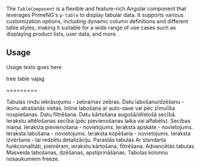 The `TableComponent` is a flexible and feature-rich Angular component that leverages PrimeNG's `p-table` to display tabular data. It supports various customization options, including dynamic column definitions and different table styles, making it suitable for a wide range of use cases such as displaying product lists, user data, and more.

## Usage
Usage texts goes here

tree table vajag


=========

Tabulas rindu iekrāsojumu - zebra/nav zebras.
Datu labošanu/dzēšanu - ikonu atrašanās vietas.
Inline labošana ar auto-save vai pēc zīmulīša nospiešanas.
Datu filtrēšana.
Datu kārtošana augošā/dilstošā secībā.
Ierakstu attēlošanas secība (pēc pievienošanas laika vai alfabēts).
Secības maiņa.
Ieraksta pievienošana - novietojums.
Ieraksta apskate - novietojums.
Ieraksta labošana - novietojums.
Ieraksta kopēšana - novietojums.
Ieraksta izvēršana - lai redzētu detalizāciju.
Parastās tabulas
Ar standarta funkcionalitāti, piemēram, ierakstu kārtošana, filtrēšana.
Advancētās tabulas
Masveida labošanas, dzēšanas, apstiprināšanas.
Tabulas kolonnu nosaukumiem freeze.

